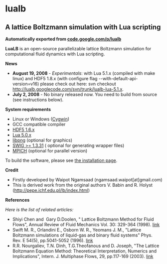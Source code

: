 # lualb
## A lattice Boltzmann simulation with Lua scripting

**Automatically exported from [code.google.com/p/lualb](https://code.google.com/p/lualb/)** 


**LuaLB** is an open-source parallelizable lattice Boltzmann simulation for computational fluid dynamics with Lua scripting.


**News**
* **August 19, 2008** - *Experimentals*: with Lua 5.1.x (compiled with make linux) and HDF5 1.8.x (with configure flag --with-default-api-version=v16) please check out here: svn checkout http://lualb.googlecode.com/svn/trunk/lualb-lua-5.1.x.
* **July 2, 2008** - No binary released now. You need to build from source (see instructions below).

**System requirements**
* Linux or Windows ([Cygwin](http://www.cygwin.com/))
* GCC compatible compiler
* [HDF5 1.6.x](http://hdf.ncsa.uiuc.edu/HDF5/)
* [Lua 5.0.x](http://www.lua.org/)
* [libpng](http://www.libpng.org/pub/png/libpng.html) (optional for graphics)
* [SWIG >= 1.3.31](http://www.swig.org/) ( optional for generating wrapper files)
* [MPICH](http://www-unix.mcs.anl.gov/mpi/mpich1/) (optional for parallel version)


To build the software, please see [the installation page](http://code.google.com/p/lualb/wiki/Installation).


**Credit**
- Firstly developed by Waipot Ngamsaad (ngamsaad.waipot[at]gmail.com)
- This is derived work from the original authors V. Babin and R. Holyst (http://pepe.ichf.edu.pl/lb/index.html)

**References**

*Here is the list of related articles:*

- Shiyi Chen and ­ Gary D.Doolen, " Lattice Boltzmann Method for Fluid Flows", Annual Review of Fluid Mechanics Vol. 30: 329-364 (1998). [link](http://arjournals.annualreviews.org/doi/abs/10.1146/annurev.fluid.30.1.329)
- Swift M. R., Orlandini E., Osborn W. R., Yeomans J. M., "Lattice Boltzmann simulations of liquid-gas and binary fluid systems" Phys. Rev. E 54(5), pp.5041-5052 (1996). [link](http://prola.aps.org/abstract/PRE/v54/i5/p5041_1)
- R.R. Nourgaliev, T.N. Dinh, T.G.Theofanous and D. Joseph, "The Lattice Boltzmann Equation Method: Theoretical Interpretation, Numerics and Implications", Intern. J. Multiphase Flows, 29, pp.117-169 (2003). [link](http://www.sciencedirect.com/science?_ob=ArticleURL&_udi=B6V45-47DM4F8-2&_user=206209&_coverDate=01%2F31%2F2003&_rdoc=7&_fmt=full&_orig=browse&_srch=doc-info(%23toc%235749%232003%23999709998%231%23FLA%23display%23Volume)&_cdi=5749&_sort=d&_docanchor=&view=c&_ct=8&_acct=C000014278&_version=1&_urlVersion=0&_userid=206209&md5=99173a6846c184b139e48643ba534127)
